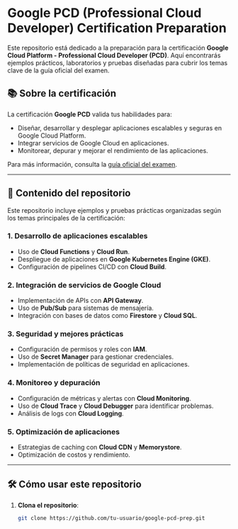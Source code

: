 # Google PCD (Professional Cloud Developer) Certification Preparation

Este repositorio está dedicado a la preparación para la certificación **Google Cloud Platform - Professional Cloud Developer (PCD)**. Aquí encontrarás ejemplos prácticos, laboratorios y pruebas diseñadas para cubrir los temas clave de la guía oficial del examen.

## 📚 Sobre la certificación
La certificación **Google PCD** valida tus habilidades para:
- Diseñar, desarrollar y desplegar aplicaciones escalables y seguras en Google Cloud Platform.
- Integrar servicios de Google Cloud en aplicaciones.
- Monitorear, depurar y mejorar el rendimiento de las aplicaciones.

Para más información, consulta la [guía oficial del examen](https://cloud.google.com/learn/certification/guides/cloud-developer?hl=es-419).

---

## 🧪 Contenido del repositorio
Este repositorio incluye ejemplos y pruebas prácticas organizadas según los temas principales de la certificación:

### 1. **Desarrollo de aplicaciones escalables**
- Uso de **Cloud Functions** y **Cloud Run**.
- Despliegue de aplicaciones en **Google Kubernetes Engine (GKE)**.
- Configuración de pipelines CI/CD con **Cloud Build**.

### 2. **Integración de servicios de Google Cloud**
- Implementación de APIs con **API Gateway**.
- Uso de **Pub/Sub** para sistemas de mensajería.
- Integración con bases de datos como **Firestore** y **Cloud SQL**.

### 3. **Seguridad y mejores prácticas**
- Configuración de permisos y roles con **IAM**.
- Uso de **Secret Manager** para gestionar credenciales.
- Implementación de políticas de seguridad en aplicaciones.

### 4. **Monitoreo y depuración**
- Configuración de métricas y alertas con **Cloud Monitoring**.
- Uso de **Cloud Trace** y **Cloud Debugger** para identificar problemas.
- Análisis de logs con **Cloud Logging**.

### 5. **Optimización de aplicaciones**
- Estrategias de caching con **Cloud CDN** y **Memorystore**.
- Optimización de costos y rendimiento.

---

## 🛠️ Cómo usar este repositorio
1. **Clona el repositorio**:
   ```bash
   git clone https://github.com/tu-usuario/google-pcd-prep.git
